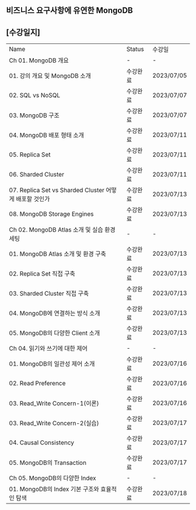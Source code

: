 ## 비즈니스 요구사항에 유연한 MongoDB

## [수강일지]
|                                                |        |            |
|------------------------------------------------|--------|------------|
| Name                                           | Status | 수강일        |
| Ch 01. MongoDB 개요                              | -      | -          |
| 01. 강의 개요 및 MongoDB 소개                         | 수강완료   | 2023/07/05 |
| 02. SQL vs NoSQL                               | 수강완료   | 2023/07/07 |
| 03. MongoDB 구조                                 | 수강완료   | 2023/07/07 |
| 04. MongoDB 배포 형태 소개                           | 수강완료   | 2023/07/11 |
| 05. Replica Set                                | 수강완료   | 2023/07/11 |
| 06. Sharded Cluster                            | 수강완료   | 2023/07/11 |
| 07. Replica Set vs Sharded Cluster 어떻게 배포할 것인가 | 수강완료   | 2023/07/13 |
| 08. MongoDB Storage Engines                    | 수강완료   | 2023/07/13 |
| Ch 02. MongoDB Atlas 소개 및 실습 환경 세팅             | -      | -          |
| 01. MongoDB Atlas 소개 및 환경 구축                   | 수강완료   | 2023/07/13 |
| 02. Replica Set 직접 구축                          | 수강완료   | 2023/07/13 |
| 03. Sharded Cluster 직접 구축                      | 수강완료   | 2023/07/13 |
| 04. MongoDB에 연결하는 방식 소개                        | 수강완료   | 2023/07/13 |
| 05. MongoDB의 다양한 Client 소개                     | 수강완료   | 2023/07/13 |
| Ch 04. 읽기와 쓰기에 대한 제어                           | -      | -          |
| 01. MongoDB의 일관성 제어 소개                         | 수강완료   | 2023/07/16 |
| 02. Read Preference                            | 수강완료   | 2023/07/16 |
| 03. Read_Write Concern-1(이론)                   | 수강완료   | 2023/07/16 |
| 03. Read_Write Concern-2(실습)                   | 수강완료   | 2023/07/17 |
| 04. Causal Consistency                         | 수강완료   | 2023/07/17 |
| 05. MongoDB의 Transaction                       | 수강완료   | 2023/07/17 |
| Ch 05. MongoDB의 다양한 Index                      | -      | -          |
| 01. MongoDB의 Index 기본 구조와 효율적인 탐색              | 수강완료   | 2023/07/18 |

